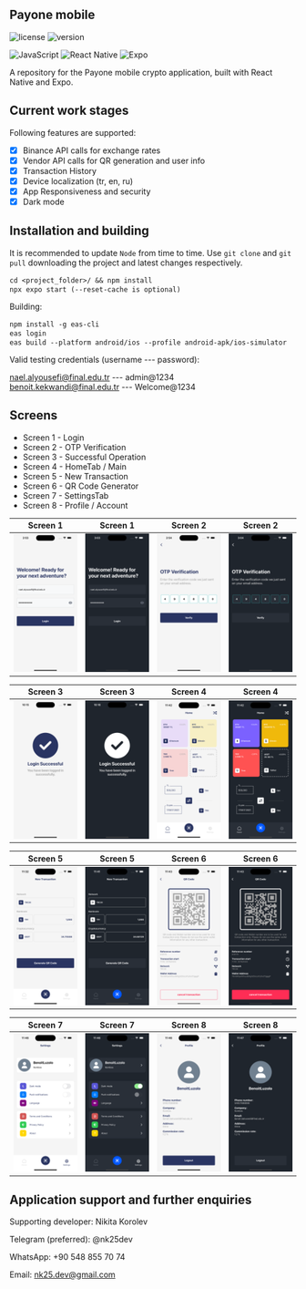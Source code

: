 
## Payone mobile
![license](https://img.shields.io/github/license/N-way1/Payone_mobile)
![version](https://img.shields.io/github/v/release/N-way1/Payone_mobile?display_name=tag)

![JavaScript](https://img.shields.io/badge/javascript-%23323330.svg?style=for-the-badge&logo=javascript&logoColor=%23F7DF1E)
![React Native](https://img.shields.io/badge/react_native-%2320232a.svg?style=for-the-badge&logo=react&logoColor=%2361DAFB)
![Expo](https://img.shields.io/badge/expo-1C1E24?style=for-the-badge&logo=expo&logoColor=#D04A37)

A repository for the Payone mobile crypto application, built with React Native and Expo.
<br>

## Current work stages

Following features are supported:

- [x] Binance API calls for exchange rates
- [x] Vendor API calls for QR generation and user info
- [x] Transaction History
- [x] Device localization (tr, en, ru)
- [x] App Responsiveness and security
- [x] Dark mode

## Installation and building

It is recommended to update ```Node``` from time to time.
Use ```git clone``` and ```git pull``` downloading the project and latest changes respectively.

```
cd <project_folder>/ && npm install
npx expo start (--reset-cache is optional)
```

Building:

```
npm install -g eas-cli
eas login
eas build --platform android/ios --profile android-apk/ios-simulator
```


Valid testing credentials (username --- password):

nael.alyousefi@final.edu.tr --- admin@1234 \
benoit.kekwandi@final.edu.tr --- Welcome@1234


## Screens

- Screen 1 - Login
- Screen 2 - OTP Verification
- Screen 3 - Successful Operation
- Screen 4 - HomeTab / Main
- Screen 5 - New Transaction 
- Screen 6 - QR Code Generator
- Screen 7 - SettingsTab
- Screen 8 - Profile / Account



| Screen 1                         | Screen 1                       | Screen 2                       | Screen 2                     |
|----------------------------------|--------------------------------|--------------------------------|------------------------------|
| ![](assets/light/login_light.png) | ![](assets/dark/login_dark.png) | ![](assets/light/otp_light.png) | ![](assets/dark/otp_dark.png) |



| Screen 3                            | Screen 3                         | Screen 4                         | Screen 4                      |
|-------------------------------------|----------------------------------|----------------------------------|-------------------------------|
| ![](assets/light/success_light.png)  | ![](assets/dark/success_dark.png) | ![](assets/light/home_light.png)  | ![](assets/dark/home_dark.png) |



| Screen 5                               | Screen 5                             | Screen 6                      | Screen 6                    |
|----------------------------------------|--------------------------------------|-------------------------------|-----------------------------|
| ![](assets/light/transaction_light.png) | ![](assets/dark/transaction_dark.png) | ![](assets/light/qr_light.png) | ![](assets/dark/qr_dark.png) |


| Screen 7                            | Screen 7                          | Screen 8                           | Screen 8                         |
|-------------------------------------|-----------------------------------|------------------------------------|----------------------------------|
| ![](assets/light/settings_light.png) | ![](assets/dark/settings_dark.png) | ![](assets/light/profile_light.png) | ![](assets/dark/profile_dark.png) |

## Application support and further enquiries

Supporting developer: Nikita Korolev 

Telegram (preferred): @nk25dev  

WhatsApp: +90 548 855 70 74 

Email: nk25.dev@gmail.com
